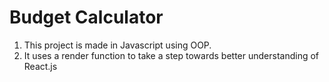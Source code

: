 # Budget Calculator

1. This project is made in Javascript using OOP.
1. It uses a render function to take a step towards better understanding of React.js

